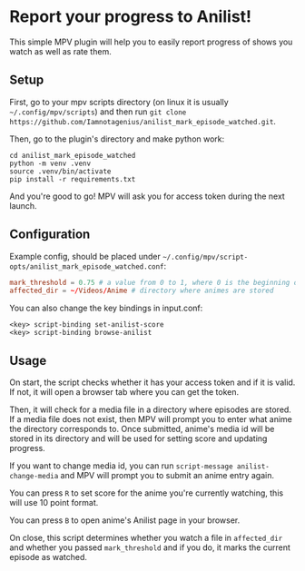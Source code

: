 # Report your progress to Anilist!
This simple MPV plugin will help you to easily
report progress of shows you watch as well as rate them.

## Setup
First, go to your mpv scripts directory
(on linux it is usually `~/.config/mpv/scripts`)
and then run `git clone https://github.com/Iamnotagenius/anilist_mark_episode_watched.git`.

Then, go to the plugin's directory and make python work:
```
cd anilist_mark_episode_watched
python -m venv .venv
source .venv/bin/activate
pip install -r requirements.txt
```

And you're good to go! MPV will ask you for access token during the next launch.

## Configuration
Example config, should be placed under `~/.config/mpv/script-opts/anilist_mark_episode_watched.conf`:
```conf
mark_threshold = 0.75 # a value from 0 to 1, where 0 is the beginning of an episode, 1 is the end. From which point episode is considered 'watched'
affected_dir = ~/Videos/Anime # directory where animes are stored
```
You can also change the key bindings in input.conf:
```
<key> script-binding set-anilist-score
<key> script-binding browse-anilist
```

## Usage
On start, the script checks whether it has your access token and if it is valid.
If not, it will open a browser tab where you can get the token.

Then, it will check for a media file in a directory where episodes are stored.
If a media file does not exist, then MPV will prompt you to enter what anime the
directory corresponds to. Once submitted, anime's media id will be stored in its
directory and will be used for setting score and updating progress.

If you want to change media id, you can run `script-message anilist-change-media`
and MPV will prompt you to submit an anime entry again.

You can press `R` to set score for the anime you're currently watching, this will use
10 point format.

You can press `B` to open anime's Anilist page in your browser.

On close, this script determines whether you watch a file in `affected_dir`
and whether you passed `mark_threshold` and if you do,
it marks the current episode as watched.
